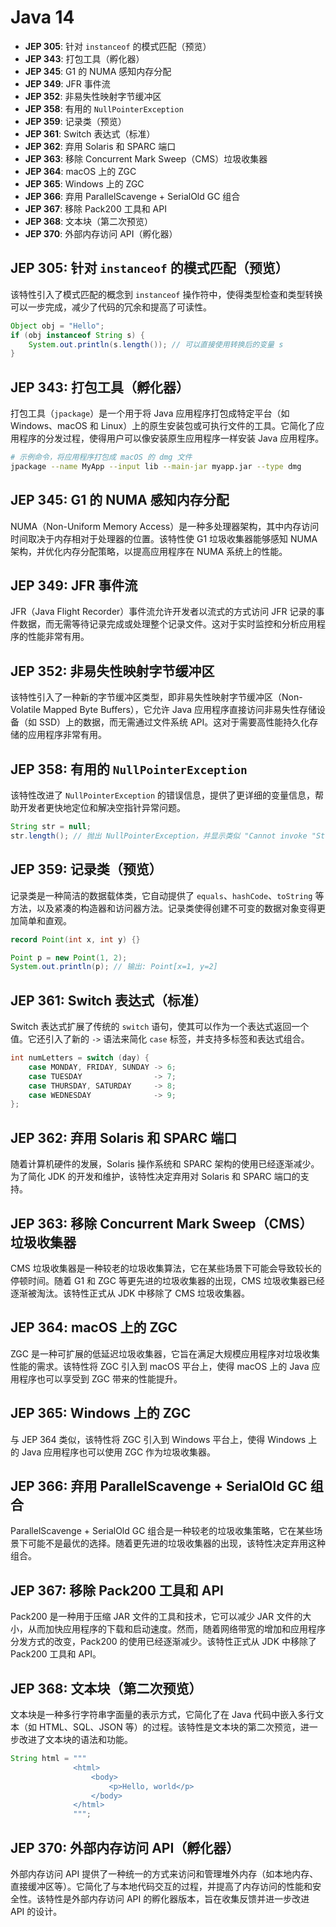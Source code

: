 # Java 14

- **JEP 305**: 针对 `instanceof` 的模式匹配（预览）
- **JEP 343**: 打包工具（孵化器）
- **JEP 345**: G1 的 NUMA 感知内存分配
- **JEP 349**: JFR 事件流
- **JEP 352**: 非易失性映射字节缓冲区
- **JEP 358**: 有用的 `NullPointerException`
- **JEP 359**: 记录类（预览）
- **JEP 361**: Switch 表达式（标准）
- **JEP 362**: 弃用 Solaris 和 SPARC 端口
- **JEP 363**: 移除 Concurrent Mark Sweep（CMS）垃圾收集器
- **JEP 364**: macOS 上的 ZGC
- **JEP 365**: Windows 上的 ZGC
- **JEP 366**: 弃用 ParallelScavenge + SerialOld GC 组合
- **JEP 367**: 移除 Pack200 工具和 API
- **JEP 368**: 文本块（第二次预览）
- **JEP 370**: 外部内存访问 API（孵化器）

## JEP 305: 针对 `instanceof` 的模式匹配（预览）

该特性引入了模式匹配的概念到 `instanceof` 操作符中，使得类型检查和类型转换可以一步完成，减少了代码的冗余和提高了可读性。

```java
Object obj = "Hello";
if (obj instanceof String s) {
    System.out.println(s.length()); // 可以直接使用转换后的变量 s
}
```

## JEP 343: 打包工具（孵化器）

打包工具（`jpackage`）是一个用于将 Java 应用程序打包成特定平台（如 Windows、macOS 和 Linux）上的原生安装包或可执行文件的工具。它简化了应用程序的分发过程，使得用户可以像安装原生应用程序一样安装 Java 应用程序。

```bash
# 示例命令，将应用程序打包成 macOS 的 dmg 文件
jpackage --name MyApp --input lib --main-jar myapp.jar --type dmg
```

## JEP 345: G1 的 NUMA 感知内存分配

NUMA（Non-Uniform Memory Access）是一种多处理器架构，其中内存访问时间取决于内存相对于处理器的位置。该特性使 G1 垃圾收集器能够感知 NUMA 架构，并优化内存分配策略，以提高应用程序在 NUMA 系统上的性能。

## JEP 349: JFR 事件流

JFR（Java Flight Recorder）事件流允许开发者以流式的方式访问 JFR 记录的事件数据，而无需等待记录完成或处理整个记录文件。这对于实时监控和分析应用程序的性能非常有用。

## JEP 352: 非易失性映射字节缓冲区

该特性引入了一种新的字节缓冲区类型，即非易失性映射字节缓冲区（Non-Volatile Mapped Byte Buffers），它允许 Java 应用程序直接访问非易失性存储设备（如 SSD）上的数据，而无需通过文件系统 API。这对于需要高性能持久化存储的应用程序非常有用。

## JEP 358: 有用的 `NullPointerException`

该特性改进了 `NullPointerException` 的错误信息，提供了更详细的变量信息，帮助开发者更快地定位和解决空指针异常问题。

```java
String str = null;
str.length(); // 抛出 NullPointerException，并显示类似 "Cannot invoke "String.length()" because "str" is null" 的错误信息
```

## JEP 359: 记录类（预览）

记录类是一种简洁的数据载体类，它自动提供了 `equals`、`hashCode`、`toString` 等方法，以及紧凑的构造器和访问器方法。记录类使得创建不可变的数据对象变得更加简单和直观。

```java
record Point(int x, int y) {}

Point p = new Point(1, 2);
System.out.println(p); // 输出: Point[x=1, y=2]
```

## JEP 361: Switch 表达式（标准）

Switch 表达式扩展了传统的 `switch` 语句，使其可以作为一个表达式返回一个值。它还引入了新的 `->` 语法来简化 `case` 标签，并支持多标签和表达式组合。

```java
int numLetters = switch (day) {
    case MONDAY, FRIDAY, SUNDAY -> 6;
    case TUESDAY                -> 7;
    case THURSDAY, SATURDAY     -> 8;
    case WEDNESDAY              -> 9;
};
```

## JEP 362: 弃用 Solaris 和 SPARC 端口

随着计算机硬件的发展，Solaris 操作系统和 SPARC 架构的使用已经逐渐减少。为了简化 JDK 的开发和维护，该特性决定弃用对 Solaris 和 SPARC 端口的支持。

## JEP 363: 移除 Concurrent Mark Sweep（CMS）垃圾收集器

CMS 垃圾收集器是一种较老的垃圾收集算法，它在某些场景下可能会导致较长的停顿时间。随着 G1 和 ZGC 等更先进的垃圾收集器的出现，CMS 垃圾收集器已经逐渐被淘汰。该特性正式从 JDK 中移除了 CMS 垃圾收集器。

## JEP 364: macOS 上的 ZGC

ZGC 是一种可扩展的低延迟垃圾收集器，它旨在满足大规模应用程序对垃圾收集性能的需求。该特性将 ZGC 引入到 macOS 平台上，使得 macOS 上的 Java 应用程序也可以享受到 ZGC 带来的性能提升。

## JEP 365: Windows 上的 ZGC

与 JEP 364 类似，该特性将 ZGC 引入到 Windows 平台上，使得 Windows 上的 Java 应用程序也可以使用 ZGC 作为垃圾收集器。

## JEP 366: 弃用 ParallelScavenge + SerialOld GC 组合

ParallelScavenge + SerialOld GC 组合是一种较老的垃圾收集策略，它在某些场景下可能不是最优的选择。随着更先进的垃圾收集器的出现，该特性决定弃用这种组合。

## JEP 367: 移除 Pack200 工具和 API

Pack200 是一种用于压缩 JAR 文件的工具和技术，它可以减少 JAR 文件的大小，从而加快应用程序的下载和启动速度。然而，随着网络带宽的增加和应用程序分发方式的改变，Pack200 的使用已经逐渐减少。该特性正式从 JDK 中移除了 Pack200 工具和 API。

## JEP 368: 文本块（第二次预览）

文本块是一种多行字符串字面量的表示方式，它简化了在 Java 代码中嵌入多行文本（如 HTML、SQL、JSON 等）的过程。该特性是文本块的第二次预览，进一步改进了文本块的语法和功能。

```java
String html = """
              <html>
                  <body>
                      <p>Hello, world</p>
                  </body>
              </html>
              """;
```

## JEP 370: 外部内存访问 API（孵化器）

外部内存访问 API 提供了一种统一的方式来访问和管理堆外内存（如本地内存、直接缓冲区等）。它简化了与本地代码交互的过程，并提高了内存访问的性能和安全性。该特性是外部内存访问 API 的孵化器版本，旨在收集反馈并进一步改进 API 的设计。